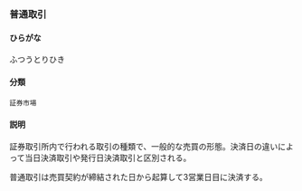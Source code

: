 <div style="display:none;">

## [あ行](securities-terms?id=あ行)
## [か行](securities-terms?id=か行)
## [さ行](securities-terms?id=さ行)
## [た行](securities-terms?id=た行)
## [な行](securities-terms?id=な行)
## [は行](securities-terms?id=は行)

</div>

### 普通取引

#### ひらがな

ふつうとりひき

#### 分類

`証券市場`

#### 説明

証券取引所内で行われる取引の種類で、一般的な売買の形態。決済日の違いによって当日決済取引や発行日決済取引と区別される。
 
普通取引は売買契約が締結された日から起算して3営業日目に決済する。

<div style="display:none;">

## [ま行](securities-terms?id=ま行)
## [や行](securities-terms?id=や行)
## [ら行](securities-terms?id=ら行)
## [わ行](securities-terms?id=わ行)
## [英数字・記号](securities-terms?id=英数字・記号)

</div>

